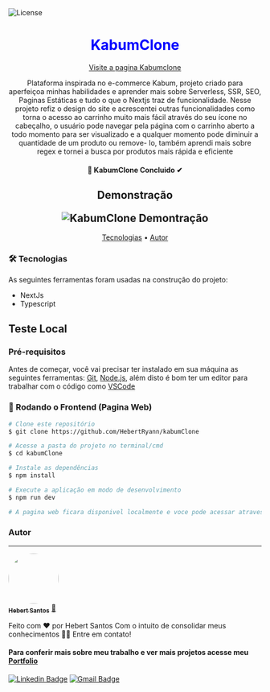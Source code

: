 <img alt="License" src="https://img.shields.io/badge/license-MIT-brightgreen">

<h1 align="center" style="color:blue;">
  KabumClone
</h1>
<div align="center">
    <a href="https://kabum-clone.vercel.app/">Visite a pagina Kabumclone</a>
</div>

<p align="center">
Plataforma inspirada no e-commerce Kabum, projeto criado para aperfeiçoa minhas habilidades e aprender mais sobre Serverless, SSR, SEO, Paginas Estáticas e tudo o que o Nextjs traz de funcionalidade. Nesse projeto refiz o design do site e acrescentei outras funcionalidades como torna o acesso ao carrinho muito mais fácil através do seu ícone no cabeçalho, o usuário pode navegar pela página com o carrinho aberto a todo momento para ser visualizado e a qualquer momento pode diminuir a quantidade de um produto ou remove- lo, também aprendi mais sobre regex e tornei a busca por produtos mais rápida e eficiente</p>

<h4 align="center"> 
🚀 KabumClone Concluido ✔
</h4>


<h2 align="center">
  <p>Demonstração</p>
  <img alt="KabumClone Demontração" src="src/assets/kabumclonedemo.gif"/>
</h2>


<p align="center">
 <a href="#-tecnologias">Tecnologias</a> • 
 <a href="#autor">Autor</a>
</p>

### 🛠 Tecnologias

As seguintes ferramentas foram usadas na construção do projeto:

- NextJs
- Typescript

## Teste Local
### Pré-requisitos

Antes de começar, você vai precisar ter instalado em sua máquina as seguintes ferramentas:
[Git](https://git-scm.com), [Node.js](https://nodejs.org/en/), além disto é bom ter um editor para trabalhar com o código como [VSCode](https://code.visualstudio.com/)

### 🎲 Rodando o Frontend (Pagina Web)

```bash
# Clone este repositório
$ git clone https://github.com/HebertRyann/kabumClone

# Acesse a pasta do projeto no terminal/cmd
$ cd kabumClone

# Instale as dependências
$ npm install

# Execute a aplicação em modo de desenvolvimento
$ npm run dev

# A pagina web ficara disponivel localmente e voce pode acessar atraves de <http://localhost:3000>
```

### Autor
---

<a href="https://www.linkedin.com/in/hebertryansantos/">
 <img style="border-radius: 50%;" src="https://avatars.githubusercontent.com/u/58072948?v=4" width="100px;" alt=""/>
 <br />
 <sub><b>Hebert Santos</b></sub></a> <a href="https://www.linkedin.com/in/hebertryansantos/" title="Perfil">🚀</a>

Feito com ❤️ por Hebert Santos Com o intuito de consolidar meus conhecimentos 👋🏽 Entre em contato!
#### Para conferir mais sobre meu trabalho e ver mais projetos acesse meu [Portfolio](https://hebertryann.github.io/portfolio/)

[![Linkedin Badge](https://img.shields.io/badge/-Hebert-blue?style=flat-square&logo=Linkedin&logoColor=white&link=https://www.linkedin.com/in/hebertryansantos/)](https://www.linkedin.com/in/hebertryansantos/) 
[![Gmail Badge](https://img.shields.io/badge/-hebertryann40@gmail.com-c14438?style=flat-square&logo=Gmail&logoColor=white&link=mailto:hebertryann40@gmail.com)](mailto:hebertryann40@gmail.com)
